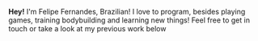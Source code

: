**Hey!**
I'm Felipe Fernandes, Brazilian!
I love to program, besides playing games, training bodybuilding and learning new things!
Feel free to get in touch or take a look at my previous work below